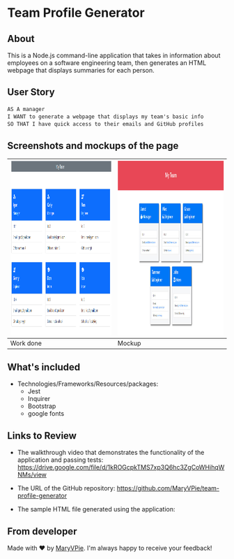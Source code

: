 # Team Profile Generator

## About

This is a Node.js command-line application that takes in information about employees on a software engineering team, then generates an HTML webpage that displays summaries for each person. 

## User Story

```md
AS A manager
I WANT to generate a webpage that displays my team's basic info
SO THAT I have quick access to their emails and GitHub profiles
```

## Screenshots and mockups of the page

| <img src="./Assets/Home.PNG" width="500" height="400" alt="Generated HTML"/>| <img src="./Assets/10-object-oriented-programming-homework-demo.png" width="500" height="400" alt="Mockup"/> |
| --- | --- |
|  Work done | Mockup |



## What's included

- Technologies/Frameworks/Resources/packages:
  - Jest
  - Inquirer
  - Bootstrap
  - google fonts

## Links to Review


* The walkthrough video that demonstrates the functionality of the application and passing tests: https://drive.google.com/file/d/1kROGcpkTMS7xp3Q6hc3ZgCoWHihqWNMs/view

* The URL of the GitHub repository: https://github.com/MaryVPie/team-profile-generator
  
* The sample HTML file generated using the application:


## From developer
Made with :heart: by [MaryVPie](https://github.com/MaryVPie).
I'm always happy to receive your feedback!